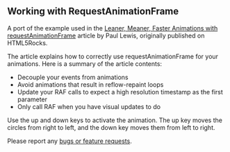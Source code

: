 ## Working with RequestAnimationFrame

A port of the example used in the
[Leaner, Meaner, Faster Animations with requestAnimationFrame](http://www.html5rocks.com/en/tutorials/speed/animations/)
article by Paul Lewis, originally published on HTML5Rocks.

The article explains how to correctly use requestAnimationFrame for your
animations. Here is a summary of the article contents:

* Decouple your events from animations
* Avoid animations that result in reflow-repaint loops
* Update your RAF calls to expect a high resolution timestamp as the first
parameter
* Only call RAF when you have visual updates to do

Use the up and down keys to activate the animation. The up key moves the
circles from right to left, and the down key moves them from left to right.

Please report any [bugs or feature requests](http://dartbug.com/new).
